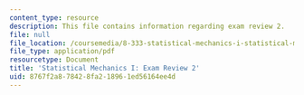 ```yaml
---
content_type: resource
description: This file contains information regarding exam review 2.
file: null
file_location: /coursemedia/8-333-statistical-mechanics-i-statistical-mechanics-of-particles-fall-2013/8767f2a878428fa218961ed56164ee4d_MIT8_333F13_ExamReview2.pdf
file_type: application/pdf
resourcetype: Document
title: 'Statistical Mechanics I: Exam Review 2'
uid: 8767f2a8-7842-8fa2-1896-1ed56164ee4d
---
```

